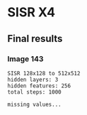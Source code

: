 # SISR X4

## Final results

### Image 143

```
SISR 128x128 to 512x512
hidden layers: 3
hidden features: 256
total steps: 1000

missing values...
```